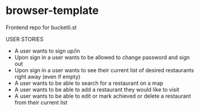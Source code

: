 # browser-template

Frontend repo for bucketli.st

USER STORIES
* A user wants to sign up/in
* Upon sign in a user wants to be allowed to change password and sign out
* Upon sign in a user wants to see their current list of desired restaurants right away (even if empty)
* A user wants to be able to search for a restaurant on a map
* A user wants to be able to add a restaurant they would like to visit
* A user wants to be able to edit or mark achieved or delete a restaurant from their current list
